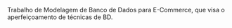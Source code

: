 Trabalho de Modelagem de Banco de Dados para E-Commerce, que visa o aperfeiçoamento de técnicas de BD.
